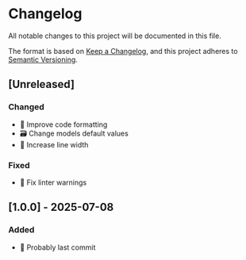 # Changelog

All notable changes to this project will be documented in this file.

The format is based on [Keep a Changelog](https://keepachangelog.com/en/1.1.0/),
and this project adheres to
[Semantic Versioning](https://semver.org/spec/v2.0.0.html).

## [Unreleased]

### Changed

- 🎨 Improve code formatting
- 🗃️ Change models default values
- 🎨 Increase line width

### Fixed

- 🚨 Fix linter warnings

## [1.0.0] - 2025-07-08

### Added

- 🎉 Probably last commit
